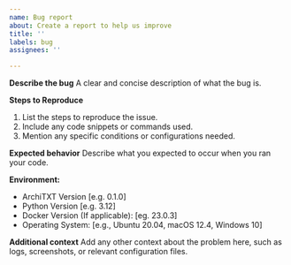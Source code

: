 ```yaml
---
name: Bug report
about: Create a report to help us improve
title: ''
labels: bug
assignees: ''

---
```


**Describe the bug**
A clear and concise description of what the bug is.

**Steps to Reproduce**
1. List the steps to reproduce the issue.
2. Include any code snippets or commands used.
3. Mention any specific conditions or configurations needed.

**Expected behavior**
Describe what you expected to occur when you ran your code.

**Environment:**
 - ArchiTXT Version [e.g. 0.1.0]
 - Python Version [e.g. 3.12]
 - Docker Version (If applicable): [eg. 23.0.3] 
 - Operating System: [e.g., Ubuntu 20.04, macOS 12.4, Windows 10]

**Additional context**
Add any other context about the problem here, such as logs, screenshots, or relevant configuration files.
